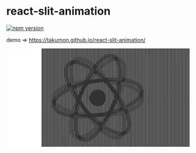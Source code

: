 # react-slit-animation

[![npm version](https://badge.fury.io/js/%40takumon%2Freact-slit-animation.svg)](https://badge.fury.io/js/%40takumon%2Freact-slit-animation)

demo ⇒ https://takumon.github.io/react-slit-animation/


![amimation-sample](./amimation-sample.gif)